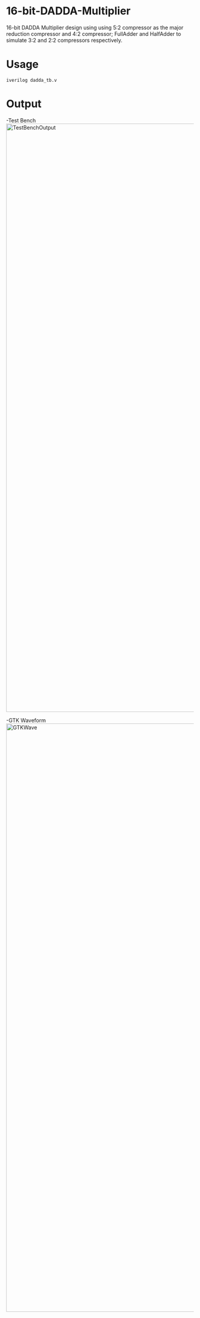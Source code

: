 # 16-bit-DADDA-Multiplier
16-bit DADDA Multiplier design using using 5:2 compressor as the major reduction compressor and 4:2 compressor; FullAdder and HalfAdder to simulate 3:2 and 2:2 compressors respectively.

# Usage
```iverilog dadda_tb.v```

# Output
-Test Bench
<img width="1577" alt="TestBenchOutput" src="https://user-images.githubusercontent.com/60811574/118267724-24e83500-b4da-11eb-89ca-50dcffe52e1d.png">

-GTK Waveform
<img width="1577" alt="GTKWave" src="https://user-images.githubusercontent.com/60811574/118267761-32052400-b4da-11eb-98fe-f5b31205ad57.png">
